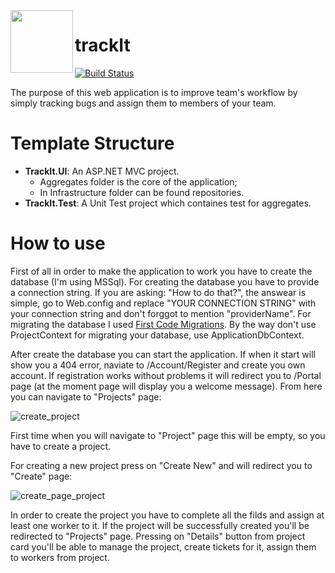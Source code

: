 <img align="left" width="100" height="100" src="https://user-images.githubusercontent.com/70466418/102879400-59d3ec80-4452-11eb-8214-e92c9d2e21c0.png">

# trackIt


[![Build Status](https://dev.azure.com/rolfindc/trackId/_apis/build/status/trackId-ASP.NET-CI?branchName=main)](https://dev.azure.com/rolfindc/trackId/_build/latest?definitionId=2&branchName=main)


The purpose of this web application is to improve team's workflow by simply tracking bugs and assign them to members of your team.

# Template Structure

- **TrackIt.UI**: An ASP.NET MVC project.
  - Aggregates folder is the core of the application;
  - In Infrastructure folder can be found repositories.
 - **TrackIt.Test**: A Unit Test project which containes test for aggregates.


# How to use

First of all in order to make the application to work you have to create the database (I'm using MSSql). For creating the database you have to provide a connection string. If you are asking: "How to do that?", the answear is simple, go to Web.config and replace "YOUR CONNECTION STRING" with your connection string and don't forggot to mention "providerName". For migrating the database I used [First Code Migrations](https://docs.microsoft.com/en-us/ef/ef6/modeling/code-first/migrations/). By the way don't use ProjectContext for migrating your database, use ApplicationDbContext.

After create the database you can start the application. If when it start will show you a 404 error, naviate to /Account/Register and create you own account. If registration works without problems it will redirect you to /Portal page (at the moment page will display you a welcome message). From here you can navigate to "Projects" page:

![create_project](https://user-images.githubusercontent.com/70466418/103475556-b28e7800-4db6-11eb-8dec-d337c5e47389.PNG)

First time when you will navigate to "Project" page this will be empty, so you have to create a project.

For creating a new project press on "Create New" and will redirect you to "Create" page:

![create_page_project](https://user-images.githubusercontent.com/70466418/103475598-22046780-4db7-11eb-84b6-4b5513d6a757.PNG)

In order to create the project you have to complete all the filds and assign at least one worker to it. If the project will be successfully created you'll be redirected to "Projects" page. Pressing on "Details" button from project card you'll be able to manage the project, create tickets for it, assign them to workers from project.
